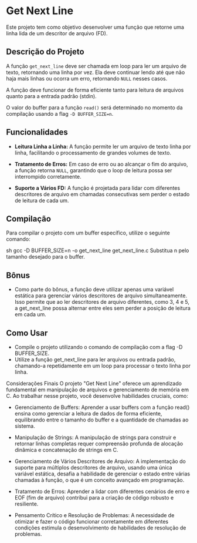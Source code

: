 # Get Next Line

Este projeto tem como objetivo desenvolver uma função que retorne uma linha lida de um descritor de arquivo (FD).

## Descrição do Projeto

A função `get_next_line` deve ser chamada em loop para ler um arquivo de texto, retornando uma linha por vez. Ela deve continuar lendo até que não haja mais linhas ou ocorra um erro, retornando `NULL` nesses casos.

A função deve funcionar de forma eficiente tanto para leitura de arquivos quanto para a entrada padrão (stdin).

O valor do buffer para a função `read()` será determinado no momento da compilação usando a flag `-D BUFFER_SIZE=n`.

## Funcionalidades

- **Leitura Linha a Linha:** A função permite ler um arquivo de texto linha por linha, facilitando o processamento de grandes volumes de texto.
  
- **Tratamento de Erros:** Em caso de erro ou ao alcançar o fim do arquivo, a função retorna `NULL`, garantindo que o loop de leitura possa ser interrompido corretamente.

- **Suporte a Vários FD:** A função é projetada para lidar com diferentes descritores de arquivo em chamadas consecutivas sem perder o estado de leitura de cada um.

## Compilação

Para compilar o projeto com um buffer específico, utilize o seguinte comando:

sh
gcc -D BUFFER_SIZE=n -o get_next_line get_next_line.c
Substitua n pelo tamanho desejado para o buffer.

## Bônus
- Como parte do bônus, a função deve utilizar apenas uma variável estática para gerenciar vários descritores de arquivo simultaneamente. Isso permite que ao ler descritores de arquivo diferentes, como 3, 4 e 5, a get_next_line possa alternar entre eles sem perder a posição de leitura em cada um.

## Como Usar
- Compile o projeto utilizando o comando de compilação com a flag -D BUFFER_SIZE.
- Utilize a função get_next_line para ler arquivos ou entrada padrão, chamando-a repetidamente em um loop para processar o texto linha por linha.

Considerações Finais
O projeto "Get Next Line" oferece um aprendizado fundamental em manipulação de arquivos e gerenciamento de memória em C. Ao trabalhar nesse projeto, você desenvolve habilidades cruciais, como:

- Gerenciamento de Buffers: Aprender a usar buffers com a função read() ensina como gerenciar a leitura de dados de forma eficiente, equilibrando entre o tamanho do buffer e a quantidade de chamadas ao sistema.

- Manipulação de Strings: A manipulação de strings para construir e retornar linhas completas requer compreensão profunda de alocação dinâmica e concatenação de strings em C.

- Gerenciamento de Vários Descritores de Arquivo: A implementação do suporte para múltiplos descritores de arquivo, usando uma única variável estática, desafia a habilidade de gerenciar o estado entre várias chamadas à função, o que é um conceito avançado em programação.

- Tratamento de Erros: Aprender a lidar com diferentes cenários de erro e EOF (fim de arquivo) contribui para a criação de código robusto e resiliente.

- Pensamento Crítico e Resolução de Problemas: A necessidade de otimizar e fazer o código funcionar corretamente em diferentes condições estimula o desenvolvimento de habilidades de resolução de problemas.

